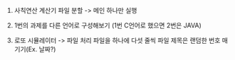 1. 사칙연산 계산기 파일 분할 -> 메인 하나만 실행
 
2. 1번의 과제를 다른 언어로 구성해보기
        (1번 C언어로 했으면 2번은 JAVA)
3. 로또 시뮬레이터 -> 파일 처리 
        파일을 하나에 다섯 줄씩
        파일 제목은 랜덤한 번호 매기기(Ex. 날짜?)
